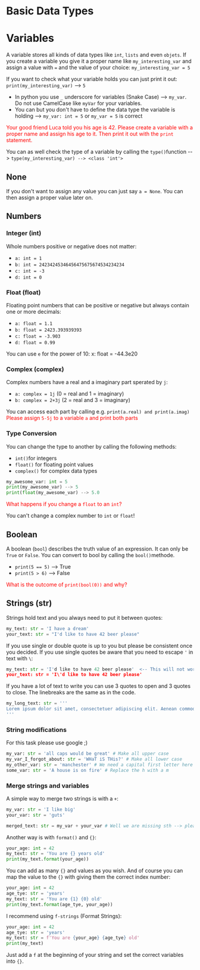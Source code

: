 # Basic Data Types

# Variables

A variable stores all kinds of data types like `int`, `lists` and even `objets`.
If you create a variable you give it a proper name like `my_interesting_var` and assign a value with `=` and the value of your choice:
`my_interesting_var = 5`

If you want to check what your variable holds you can just print it out: `print(my_interesting_var)` --> `5`

- In python you use `_` underscore for variables (Snake Case) --> `my_var`. Do not use CamelCase like `myVar` for your variables.
- You can but you don't have to define the data type the variable is holding --> `my_var: int = 5` or `my_var = 5` is correct

<span style="color:red">Your good friend Luca told you his age is 42. Please create a variable with a proper name and assign his age to it.
Then print it out with the `print` statement.</span>

You can as well check the type of a variable by calling the `type()`function --> `type(my_interesting_var) --> <class 'int'>`

## None

If you don't want to assign any value you can just say `a = None`. You can then assign a proper value later on.

## Numbers

### Integer (int)

Whole numbers positive or negative does not matter:

- `a: int = 1`
- `b: int = 24234245346456475675674534234234`
- `c: int = -3`
- `d: int = 0`

### Float (float)

Floating point numbers that can be positive or negative but always contain one or more decimals:

- `a: float = 1.1`
- `b: float = 2423.393939393`
- `c: float = -3.903`
- `d: float = 0.99`

You can use `e` for the power of 10: x: float = -44.3e20

### Complex (complex)

Complex numbers have a real and a imaginary part sperated by `j`:

- `a: complex = 1j` (0 = real and 1 = imaginary)
- `b: complex = 2+3j` (2 = real and 3 = imaginary)

You can access each part by calling e.g. `print(a.real) and print(a.imag)`  
<span style="color:red">Please assign `5-5j` to a variable `a` and print both parts</span>

### Type Conversion

You can change the type to another by calling the following methods:

- `int()`for integers
- `float()` for floating point values
- `complex()` for complex data types

```Python
my_awesome_var: int = 5
print(my_awesome_var) --> 5
print(float(my_awesome_var) --> 5.0
```

<span style="color:red">What happens if you change a `float` to an `int`?</span>

You can't change a complex number to `int` or `float`!

## Boolean

A boolean (`bool`) describes the truth value of an expression.
It can only be `True` or `False`.
You can convert to bool by calling the `bool()`methode.

- `print(5 == 5)` --> True
- `print(5 > 6)` --> False

<span style="color:red">What is the outcome of `print(bool(0))` and why?</span>

## Strings (str)

Strings hold text and you always need to put it between quotes:

```Python
my_text: str = 'I have a dream'
your_text: str = "I'd like to have 42 beer please"
```

If you use single or double quote is up to you but please be consistent once you decided.
If you use single quotes be aware that you need to escape `'` in text with `\`:

```Python
my_text: str = 'I'd like to have 42 beer please'  <-- This will not work - why?
your_text: str = 'I\'d like to have 42 beer please'
```

If you have a lot of text to write you can use 3 quotes to open and 3 quotes to close.
The linebreaks are the same as in the code.

```Python
my_long_text: str = '''
Lorem ipsum dolor sit amet, consectetuer adipiscing elit. Aenean commodo ligula eget dolor. Aenean massa. Cum sociis natoque penatibus et magnis dis parturient montes, nascetur ridiculus mus. Donec quam felis, ultricies nec, pellentesque eu, pretium quis, sem. Nulla consequat massa quis enim. Donec pede justo, fringilla vel, aliquet nec, vulputate eget, arcu. In enim justo, rhoncus ut, imperdiet a, venenatis vitae, justo. Nullam dictum felis eu pede mollis pretium. Integer tincidunt. Cras dapibus. Vivamus elementum semper nisi. Aenean vulputate eleifend tellus. Aenean leo ligula, porttitor eu, consequat vitae, eleifend ac, enim. Aliquam lorem ante, dapibus in, viverra quis, feugiat a, tellus. Phasellus viverra nulla ut metus varius laoreet. Quisque rutrum. Aenean imperdiet. Etiam ultricies nisi vel augue. Curabitur ullamcorper ultricies nisi. Nam eget dui. Etiam rhoncus. Maecenas tempus, tellus eget condimentum rhoncus, sem quam semper libero, sit amet adipiscing sem neque!
'''
```

### String modifications

For this task please use google ;)

```Python
my_var: str = 'all caps would be great' # Make all upper case
my_var_I_forgot_about: str = 'WHaT iS THis?' # Make all lower case
my_other_var: str = 'manchester' # We need a capital first letter here
some_var: str = 'A house is on fire' # Replace the h with a m
```

### Merge strings and variables

A simple way to merge two strings is with a `+`:

```Python
my_var: str = 'I like big'
your_var: str = 'guts'

merged_text: str = my_var + your_var # Well we are missing sth --> please try this
```

Another way is with `format()` and `{}`:

```Python
your_age: int = 42
my_text: str = 'You are {} years old'
print(my_text.format(your_age))
```

You can add as many `{}` and values as you wish. And of course you can map the value to the `{}` with giving them the correct index number:

```Python
your_age: int = 42
age_tye: str = 'years'
my_text: str = 'You are {1} {0} old'
print(my_text.format(age_tye, your_age))
```

I recommend using `f-strings` (Format Strings):

```Python
your_age: int = 42
age_tye: str = 'years'
my_text: str = f'You are {your_age} {age_tye} old'
print(my_text)
```

Just add a `f` at the beginning of your string and set the correct variables into `{}`.
